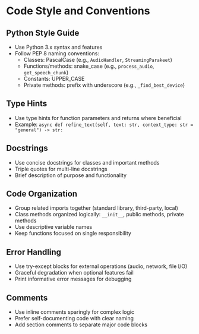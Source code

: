 # Code Style and Conventions

## Python Style Guide
- Use Python 3.x syntax and features
- Follow PEP 8 naming conventions:
  - Classes: PascalCase (e.g., `AudioHandler`, `StreamingParakeet`)
  - Functions/methods: snake_case (e.g., `process_audio`, `get_speech_chunk`)
  - Constants: UPPER_CASE
  - Private methods: prefix with underscore (e.g., `_find_best_device`)

## Type Hints
- Use type hints for function parameters and returns where beneficial
- Example: `async def refine_text(self, text: str, context_type: str = "general") -> str:`

## Docstrings
- Use concise docstrings for classes and important methods
- Triple quotes for multi-line docstrings
- Brief description of purpose and functionality

## Code Organization
- Group related imports together (standard library, third-party, local)
- Class methods organized logically: `__init__`, public methods, private methods
- Use descriptive variable names
- Keep functions focused on single responsibility

## Error Handling
- Use try-except blocks for external operations (audio, network, file I/O)
- Graceful degradation when optional features fail
- Print informative error messages for debugging

## Comments
- Use inline comments sparingly for complex logic
- Prefer self-documenting code with clear naming
- Add section comments to separate major code blocks